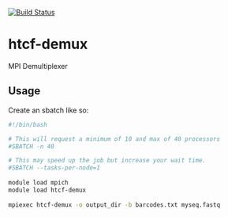 [![Build Status](https://travis-ci.org/htcf/htcf-demux.svg?branch=master)](https://travis-ci.org/htcf/htcf-demux)

# htcf-demux
MPI Demultiplexer 

## Usage

Create an sbatch like so:

```bash
#!/bin/bash

# This will request a minimum of 10 and max of 40 processors
#SBATCH -n 40

# This may speed up the job but increase your wait time.
#SBATCH --tasks-per-node=1  
 
module load mpich
module load htcf-demux
  
mpiexec htcf-demux -o output_dir -b barcodes.txt myseq.fastq
```

